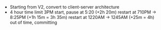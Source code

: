 * Starting from V2, convert to client-server architecture
* 4 hour time limit
3PM start, pause at 5:20 (+2h 20m)
restart at 710PM -> 8:25PM (+1h 15m = 3h 35m)
restart at 1220AM -> 1245AM (+25m = 4h)
out of time, committing